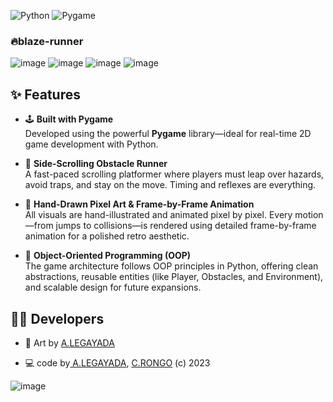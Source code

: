 ![Python](https://img.shields.io/badge/Python-3776AB?style=for-the-badge&logo=python&logoColor=white)
![Pygame](https://img.shields.io/badge/Pygame-282C34?style=for-the-badge&logo=pygame&logoColor=white)

### 🔥blaze-runner
![image](https://github.com/user-attachments/assets/dd1d9128-beec-4357-9053-2897236e3d88)
![image](https://github.com/user-attachments/assets/923afd45-bb37-4bac-b5fc-f9832a880e79)
![image](https://github.com/user-attachments/assets/c6240655-a663-4835-a08f-f39a1db8a923)
![image](https://github.com/user-attachments/assets/dc90ad32-5ce9-4bf3-9f04-73e45e7f693d)

## ✨ Features

- 🕹️ **Built with Pygame**  
  Developed using the powerful **Pygame** library—ideal for real-time 2D game development with Python.

- 🏃 **Side-Scrolling Obstacle Runner**  
  A fast-paced scrolling platformer where players must leap over hazards, avoid traps, and stay on the move. Timing and reflexes are everything.

- 🎨 **Hand-Drawn Pixel Art & Frame-by-Frame Animation**  
  All visuals are hand-illustrated and animated pixel by pixel. Every motion—from jumps to collisions—is rendered using detailed frame-by-frame animation for a polished retro aesthetic. 

- 🧩 **Object-Oriented Programming (OOP)**  
  The game architecture follows OOP principles in Python, offering clean abstractions, reusable entities (like Player, Obstacles, and Environment), and scalable design for future expansions.



## 🙋‍♂️ Developers

- 🎨   Art by [A.LEGAYADA](https://github.com/itsantonle) 

- 💻  code by[ A.LEGAYADA](https://github.com/itsantonle), [C.RONGO](https://github.com/ItisKale) (c) 2023

![image](https://github.com/user-attachments/assets/9d02db50-425f-4767-acaf-0dbe1715b2ca)


